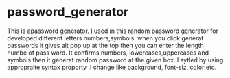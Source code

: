 # password_generator

This is apassword generator.
 I used in this  random password generator for developed different letters numbers,symbols.
 when you click generat passwords it gives alt pop up at the top then you can enter the length numbe of pass word.
It confirms numbers, lowercases,uppercases and symbols then it generat random password at the given box.
I sytled by using appropraite syntax proporty .I change like background, font-siz, color etc.
